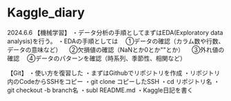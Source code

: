 # Kaggle_diary

2024.6.6
【機械学習】
・データ分析の手順としてまずはEDA(Exploratory data analysis)を行う。
・EDAの手順としては
　①データの確認（カラム数や行数、データの意味など）
　②欠損値の確認（NaNとか0とか""とか）
　③外れ値の確認
　④データのパターンを確認（時系列、季節性、相関など）

【Git】
・使い方を復習した
・まずはGithubでリポジトリを作成
・リポジトリ内のCodeからSSHをコピー
・git clone コピーしたSSH
・cd リポジトリ名
・git checkout -b branch名
・subl README.md
・Kaggle日記を書く
